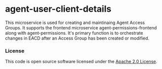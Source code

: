 
# agent-user-client-details

This microservice is used for creating and maintinaing Agent Access Groups. It supports the frontend microservice agent-permissions-frontend along with agent-permissions. It's primary function is to orchestrate changes in EACD after an Access Group has been created or modified. 

### License

This code is open source software licensed under the [Apache 2.0 License]("http://www.apache.org/licenses/LICENSE-2.0.html").
